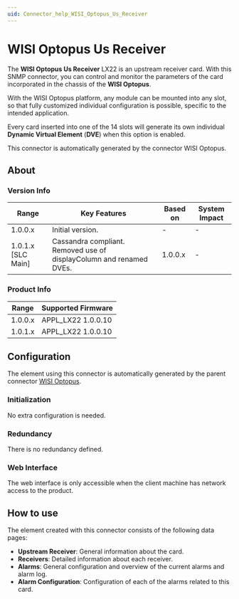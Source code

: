 ```yaml
---
uid: Connector_help_WISI_Optopus_Us_Receiver
---
```


# WISI Optopus Us Receiver

The **WISI Optopus Us Receiver** LX22 is an upstream receiver card. With this SNMP connector, you can control and monitor the parameters of the card incorporated in the chassis of the **WISI Optopus**.

With the WISI Optopus platform, any module can be mounted into any slot, so that fully customized individual configuration is possible, specific to the intended application.

Every card inserted into one of the 14 slots will generate its own individual **Dynamic Virtual Element** (**DVE**) when this option is enabled.

This connector is automatically generated by the connector WISI Optopus.

## About

### Version Info

| **Range**            | **Key Features**                                                    | **Based on** | **System Impact** |
|----------------------|---------------------------------------------------------------------|--------------|-------------------|
| 1.0.0.x              | Initial version.                                                    | \-           | \-                |
| 1.0.1.x \[SLC Main\] | Cassandra compliant. Removed use of displayColumn and renamed DVEs. | 1.0.0.x      | \-                |

### Product Info

| Range     | Supported Firmware     |
|-----------|------------------------|
| 1.0.0.x   | APPL_LX22 1.0.0.10     |
| 1.0.1.x   | APPL_LX22 1.0.0.10     |

## Configuration

The element using this connector is automatically generated by the parent connector [WISI Optopus](xref:Connector_help_WISI_Optopus).

### Initialization

No extra configuration is needed.

### Redundancy

There is no redundancy defined.

### Web Interface

The web interface is only accessible when the client machine has network access to the product.

## How to use

The element created with this connector consists of the following data pages:

- **Upstream Receiver**: General information about the card.
- **Receivers**: Detailed information about each receiver.
- **Alarms**: General configuration and overview of the current alarms and alarm log.
- **Alarm Configuration**: Configuration of each of the alarms related to this card.
